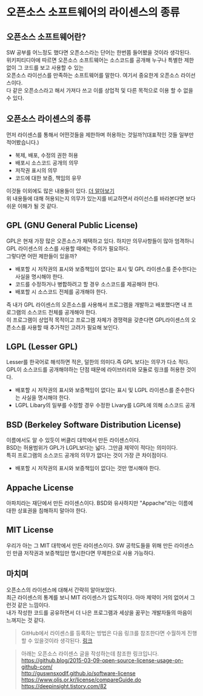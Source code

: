 
# 오픈소스 소프트웨어의 라이센스의 종류

## 오픈소스 소프트웨어란?
SW 공부를 어느정도 했다면 오픈소스라는 단어는 한번쯤 들어봤을 것이라 생각된다.  
위키피티디아에 따르면 오픈소스 소프트웨어는 소스코드를 공개해 누구나 특별한 제한 없이 그 코드를 보고 사용할 수 있는  
오픈소스 라이선스를 만족하는 소프트웨어를 말한다. 여기서 중요한게 오픈소스 라이선스이다.  
다 같은 오픈소스라고 해서 가져다 쓰고 이를 상업적 및 다른 목적으로 이용 할 수 없을 수 있다.

## 오픈소스 라이센스의 종류
먼저 라이센스를 통해서 어떤것들을 제한하며 허용하는 것일까?(대표적인 것들 일부만 적어봤습니다.)
    
- 복제, 배포, 수정의 권한 허용
- 배포시 소스코드 공개의 의무 
- 저작권 표시의 의무
- 코드에 대한 보증, 책임의 유무

이것들 이외에도 많은 내용들이 있다. [더 알아보기](https://www.olis.or.kr/license/compareGuide.do)  
위 내용들에 대해 허용되는지 의무가 있는지를 비교하면서 라이선스를 바라본다면 보다 쉬운 이해가 될 것 같다.

## GPL (GNU General Public License)
GPL은 현재 가장 많은 오픈소스가 채택하고 있다. 하지만 의무사항들이 많아 엄격하니 GPL 라이센스의 소스를 사용할 때에는 주의가 필요하다.  
그렇다면 어떤 제한들이 있을까? 

- 배포할 시 저작권의 표시와 보증책임이 없다는 표시 및 GPL 라이센스를 준수한다는 사실을 명시해야 한다.
- 코드를 수정하거나 병합하려고 할 경우 소스코드를 제공해야 한다.
- 배포할 시 소스코드 전체를 공개해야 한다.

즉 내가 GPL 라이센스의 오픈소스를 사용해서 프로그램을 개발하고 배포했다면 내 프로그램의 소스코드 전체를 공개해야 한다.  
이 프로그램이 상업적 목적이고 프로그램 자체가 경쟁력을 갖춘다면 GPL라이센스의 오픈소스를 사용할 때 추가적인 고려가 필요해 보인다.

## LGPL (Lesser GPL)
Lesser를 한국어로 해석하면 적은, 덜한의 의미다.즉 GPL 보다는 의무가 다소 적다.  
GPL이 소스코드를 공개해야하는 단점 때문에 라이브러리와 모듈로 링크를 허용한 것이다. 

- 배포할 시 저작권의 표시와 보증책임이 없다는 표시 및 LGPL 라이센스를 준수한다는 사실을 명시해야 한다.
- LGPL Libary의 일부를 수정할 경우 수정한 Livary를 LGPL에 의해 소스코드 공개

## BSD (Berkeley Software Distribution License)

이름에서도 알 수 있듯이 버클리 대학에서 만든 라이센스이다.  
BSD는 허용범위가 GPL가 LGPL보다는 넓다. 그만큼 제약이 적다는 의미이다.  
특히 프로그램의 소스코드 공개의 의무가 없다는 것이 가장 큰 차이점이다.

- 배포할 시 저작권의 표시와 보증책임이 없다는 것만 명시해야 한다.

## Appache License

아파치라는 재단에서 만든 라이센스이다. BSD와 유사하지만 "Appache"라는 이름에 대한 상표권을 침해하지 말아야 한다.

## MIT License

우리가 아는 그 MIT 대학에서 만든 라이센스이다. SW 공학도들을 위해 만든 라이센스인 만큼 저작권과 보증책임만 명시한다면 무제한으로 사용 가능하다. 


## 마치며
 오픈소스의 라이센스에 대해서 간략히 알아보았다.  
최근 라이센스의 통계를 보니 MIT 라이센스가 압도적이다. 아마 제약이 거의 없어서 그런것 같은 느낌이다.  
내가 작성한 코드를 공유하면서 더 나은 프로그램과 세상을 꿈꾸는 개발자들의 마음이 느껴지는 것 같다.   
>GitHub에서 라이센스를 등록하는 방법은 다음 링크를 참조한다면 수월하게 진행할 수 있을것이라 생각된다. [링크](https://corock.tistory.com/436)


> 아래는 오픈소스 라이센스 글을 작성하는데 참조한 링크입니다.  
https://github.blog/2015-03-09-open-source-license-usage-on-github-com/  
http://guswnsxodlf.github.io/software-license  
https://www.olis.or.kr/license/compareGuide.do  
https://deepinsight.tistory.com/82 
